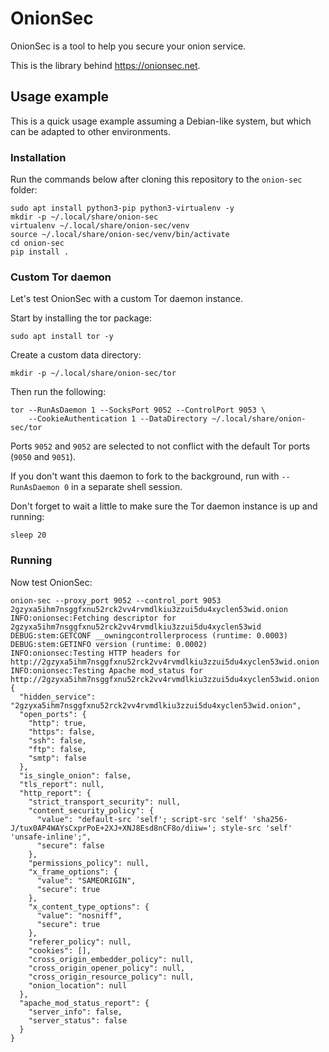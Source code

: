 # OnionSec

OnionSec is a tool to help you secure your onion service.

This is the library behind https://onionsec.net.

## Usage example

This is a quick usage example assuming a Debian-like system, but which can be
adapted to other environments.

### Installation

Run the commands below after cloning this repository to the `onion-sec` folder:

    sudo apt install python3-pip python3-virtualenv -y
    mkdir -p ~/.local/share/onion-sec
    virtualenv ~/.local/share/onion-sec/venv
    source ~/.local/share/onion-sec/venv/bin/activate
    cd onion-sec
    pip install .

### Custom Tor daemon

Let's test OnionSec with a custom Tor daemon instance.

Start by installing the tor package:

    sudo apt install tor -y

Create a custom data directory:

    mkdir -p ~/.local/share/onion-sec/tor

Then run the following:

    tor --RunAsDaemon 1 --SocksPort 9052 --ControlPort 9053 \
        --CookieAuthentication 1 --DataDirectory ~/.local/share/onion-sec/tor

Ports `9052` and `9052` are selected to not conflict with the default Tor ports
(`9050` and `9051`).

If you don't want this daemon to fork to the background, run with `--RunAsDaemon 0`
in a separate shell session.

Don't forget to wait a little to make sure the Tor daemon instance is up and
running:

    sleep 20

### Running

Now test OnionSec:

    onion-sec --proxy_port 9052 --control_port 9053 2gzyxa5ihm7nsggfxnu52rck2vv4rvmdlkiu3zzui5du4xyclen53wid.onion
    INFO:onionsec:Fetching descriptor for 2gzyxa5ihm7nsggfxnu52rck2vv4rvmdlkiu3zzui5du4xyclen53wid
    DEBUG:stem:GETCONF __owningcontrollerprocess (runtime: 0.0003)
    DEBUG:stem:GETINFO version (runtime: 0.0002)
    INFO:onionsec:Testing HTTP headers for http://2gzyxa5ihm7nsggfxnu52rck2vv4rvmdlkiu3zzui5du4xyclen53wid.onion
    INFO:onionsec:Testing Apache mod_status for http://2gzyxa5ihm7nsggfxnu52rck2vv4rvmdlkiu3zzui5du4xyclen53wid.onion
    {
      "hidden_service": "2gzyxa5ihm7nsggfxnu52rck2vv4rvmdlkiu3zzui5du4xyclen53wid.onion",
      "open_ports": {
        "http": true,
        "https": false,
        "ssh": false,
        "ftp": false,
        "smtp": false
      },
      "is_single_onion": false,
      "tls_report": null,
      "http_report": {
        "strict_transport_security": null,
        "content_security_policy": {
          "value": "default-src 'self'; script-src 'self' 'sha256-J/tux0AP4WAYsCxprPoE+2XJ+XNJ8Esd8nCF8o/diiw='; style-src 'self' 'unsafe-inline';",
          "secure": false
        },
        "permissions_policy": null,
        "x_frame_options": {
          "value": "SAMEORIGIN",
          "secure": true
        },
        "x_content_type_options": {
          "value": "nosniff",
          "secure": true
        },
        "referer_policy": null,
        "cookies": [],
        "cross_origin_embedder_policy": null,
        "cross_origin_opener_policy": null,
        "cross_origin_resource_policy": null,
        "onion_location": null
      },
      "apache_mod_status_report": {
        "server_info": false,
        "server_status": false
      }
    }

